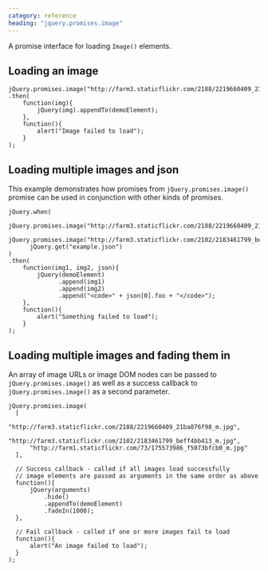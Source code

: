 ```yaml
---
category: reference
heading: "jquery.promises.image"
---
```


A promise interface for loading `Image()` elements.

Loading an image
----------------

    jQuery.promises.image("http://farm3.staticflickr.com/2188/2219660409_21ba876f98_m.jpg")
    .then(
        function(img){
            jQuery(img).appendTo(demoElement);
        },
        function(){
            alert("Image failed to load");
        }
    );

Loading multiple images and json
--------------------------------

This example demonstrates how promises from `jQuery.promises.image()` promise can be
used in conjunction with other kinds of promises.

    jQuery.when(
          jQuery.promises.image("http://farm3.staticflickr.com/2188/2219660409_21ba876f98_m.jpg"),
          jQuery.promises.image("http://farm3.staticflickr.com/2102/2183461799_beff4bb413_m.jpg"),
          jQuery.get("example.json")
    )
    .then(
        function(img1, img2, json){
            jQuery(demoElement)
                  .append(img1)
                  .append(img2)
                  .append("<code>" + json[0].foo + "</code>");
        },
        function(){
            alert("Something failed to load");
        }
    );

Loading multiple images and fading them in
------------------------------------------

An array of image URLs or image DOM nodes can be passed to `jQuery.promises.image()`
as well as a success callback to `jQuery.promises.image()` as a second parameter.

    jQuery.promises.image(
      [
          "http://farm3.staticflickr.com/2188/2219660409_21ba876f98_m.jpg",
          "http://farm3.staticflickr.com/2102/2183461799_beff4bb413_m.jpg",
          "http://farm1.staticflickr.com/73/175573986_f5073bfcb0_m.jpg"
      ],

      // Success callback - called if all images load successfully
      // image elements are passed as arguments in the same order as above
      function(){
          jQuery(arguments)
              .hide()
              .appendTo(demoElement)
              .fadeIn(1000);
      },

      // Fail callback - called if one or more images fail to load
      function(){
          alert("An image failed to load");
      }
    );
